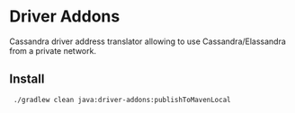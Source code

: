 # Driver Addons

Cassandra driver address translator allowing to use Cassandra/Elassandra from a private network.

## Install

```bash
 ./gradlew clean java:driver-addons:publishToMavenLocal
```